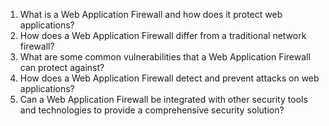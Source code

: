 1. What is a Web Application Firewall and how does it protect web applications?
2. How does a Web Application Firewall differ from a traditional network firewall?
3. What are some common vulnerabilities that a Web Application Firewall can protect against?
4. How does a Web Application Firewall detect and prevent attacks on web applications?
5. Can a Web Application Firewall be integrated with other security tools and technologies to provide a comprehensive security solution?